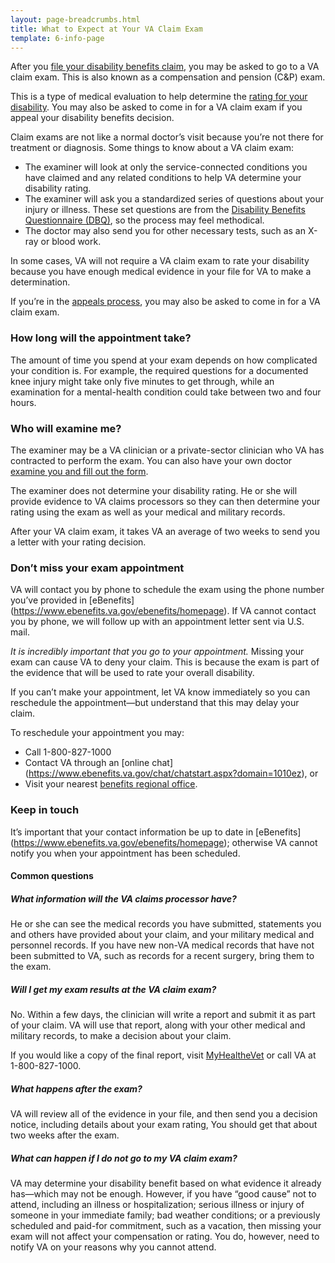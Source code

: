 ```yaml
---
layout: page-breadcrumbs.html
title: What to Expect at Your VA Claim Exam
template: 6-info-page
---
```

After you [file your disability benefits claim](/disability-benefits/apply-for-benefits/), you may be asked to go to a VA claim exam. This is also known as a compensation and pension (C&P) exam.

This is a type of medical evaluation to help determine the [rating for your disability](/disability-benefits/claims-process/ratings/). You may also be asked to come in for a VA claim exam if you appeal your disability benefits decision.

Claim exams are not like a normal doctor’s visit because you’re not there for treatment or diagnosis. Some things to know about a VA claim exam:

-	The examiner will look at only the service-connected conditions you have claimed and any related conditions to help VA determine your disability rating.
-	The examiner will ask you a standardized series of questions about your injury or illness. These set questions are from the [Disability Benefits Questionnaire (DBQ)]( http://benefits.va.gov/COMPENSATION/dbq_ListByDBQFormName.asp), so the process may feel methodical.
-	The doctor may also send you for other necessary tests, such as an X-ray or blood work.

In some cases, VA will not require a VA claim exam to rate your disability because you have enough medical evidence in your file for VA to make a determination.

If you’re in the [appeals process](/disability-benefits/claims-appeal/), you may also be asked to come in for a VA claim exam.

### How long will the appointment take?

The amount of time you spend at your exam depends on how complicated your condition is. For example, the required questions for a documented knee injury might take only five minutes to get through, while an examination for a mental-health condition could take between two and four hours.

### Who will examine me?

The examiner may be a VA clinician or a private-sector clinician who VA has contracted to perform the exam. You can also have your own doctor [examine you and fill out the form](http://benefits.va.gov/COMPENSATION/dbq_veteraninstruct.asp).

The examiner does not determine your disability rating. He or she will provide evidence to VA claims processors so they can then determine your rating using the exam as well as your medical and military records.

After your VA claim exam, it takes VA an average of two weeks to send you a letter with your rating decision.

### Don’t miss your exam appointment

VA will contact you by phone to schedule the exam using the phone number you’ve provided in [eBenefits] (https://www.ebenefits.va.gov/ebenefits/homepage). If VA cannot contact you by phone, we will follow up with an appointment letter sent via U.S. mail.

*It is incredibly important that you go to your appointment.* Missing your exam can cause VA to deny your claim. This is because the exam is part of the evidence that will be used to rate your overall disability.

If you can’t make your appointment, let VA know immediately so you can reschedule the appointment—but understand that this may delay your claim.

To reschedule your appointment you may:

-	Call 1-800-827-1000
-	Contact VA through an [online chat] (https://www.ebenefits.va.gov/chat/chatstart.aspx?domain=1010ez), or
-	Visit your nearest [benefits regional office](https://www.vets.gov/facility-locator/).

### Keep in touch

It’s important that your contact information be up to date in [eBenefits] (https://www.ebenefits.va.gov/ebenefits/homepage); otherwise VA cannot notify you when your appointment has been scheduled.

#### Common questions

##### What information will the VA claims processor have?

He or she can see the medical records you have submitted, statements you and others have provided about your claim, and your military medical and personnel records. If you have new non-VA medical records that have not been submitted to VA, such as records for a recent surgery, bring them to the exam.

##### Will I get my exam results at the VA claim exam?

No. Within a few days, the clinician will write a report and submit it as part of your claim. VA will use that report, along with your other medical and military records, to make a decision about your claim.

If you would like a copy of the final report, visit [MyHealtheVet](https://www.myhealth.va.gov) or call VA at 1-800-827-1000.

##### What happens after the exam?

VA will review all of the evidence in your file, and then send you a decision notice, including details about your exam rating, You should get that about two weeks after the exam.

##### What can happen if I do not go to my VA claim exam?

VA may determine your disability benefit based on what evidence it already has—which may not be enough. However, if you have “good cause” not to attend, including an illness or hospitalization; serious illness or injury of someone in your immediate family; bad weather conditions; or a previously scheduled and paid-for commitment, such as a vacation, then missing your exam will not affect your compensation or rating. You do, however, need to notify VA on your reasons why you cannot attend.
